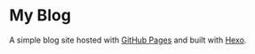 # My Blog

A simple blog site hosted with [GitHub Pages](https://pages.github.com/) and built with [Hexo](httsp://hexo.io).
